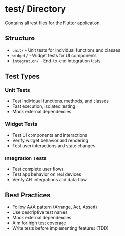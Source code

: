 # test/ Directory

Contains all test files for the Flutter application.

## Structure

- `unit/` - Unit tests for individual functions and classes
- `widget/` - Widget tests for UI components
- `integration/` - End-to-end integration tests

## Test Types

### Unit Tests
- Test individual functions, methods, and classes
- Fast execution, isolated testing
- Mock external dependencies

### Widget Tests
- Test UI components and interactions
- Verify widget behavior and rendering
- Test user interactions and state changes

### Integration Tests
- Test complete user flows
- Test app behavior on real devices
- Verify API integrations and data flow

## Best Practices

- Follow AAA pattern (Arrange, Act, Assert)
- Use descriptive test names
- Mock external dependencies
- Aim for high test coverage
- Write tests before implementing features (TDD)